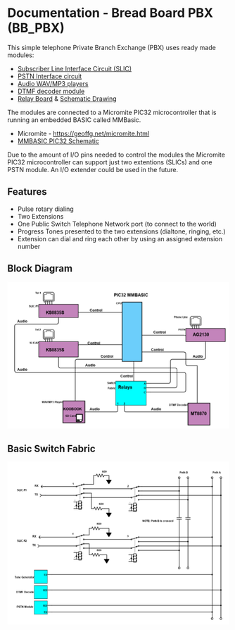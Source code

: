 # Documentation - Bread Board PBX (BB_PBX)

This simple telephone Private Branch Exchange (PBX) uses ready made modules:

* [Subscriber Line Interface Circuit (SLIC)](/docs/Ring_SLIC_Interface.pdf)
* [PSTN Interface circuit](/docs/Ag2130-datasheet-low-cost-PSTN-interface.pdf)
* [Audio WAV/MP3 players](/docs/KOOBOOK_SD_Audio_player.pdf)
* [DTMF decoder module](/docs/MT8870.jpg)
* [Relay Board](/docs/4DPDT_Relay_board.jpeg) & [Schematic Drawing](/docs/4DPDT_Relay_board_schem.jpeg)

The modules are connected to a Micromite PIC32 microcontroller that is running an embedded BASIC called MMBasic.

* Micromite - https://geoffg.net/micromite.html
* [MMBASIC PIC32 Schematic](/docs/PIC32MX170F256B_drawing.jpeg)

Due to the amount of I/O pins needed to control the modules the Micromite PIC32 microcontroller can support just two extentions (SLICs) and one PSTN module.
An I/O extender could be used in the future.

## Features

* Pulse rotary dialing
* Two Extensions
* One Public Switch Telephone Network port (to connect to the world)
* Progress Tones presented to the two extensions (dialtone, ringing, etc.)
* Extension can dial and ring each other by using an assigned extension number

## Block Diagram

![Alt text](../images/BB-PBX.png?raw=true "Block Diagram")

## Basic Switch Fabric

![Alt text](/docs/BB-PBX-Relay-Fabric.png "Fabric")
